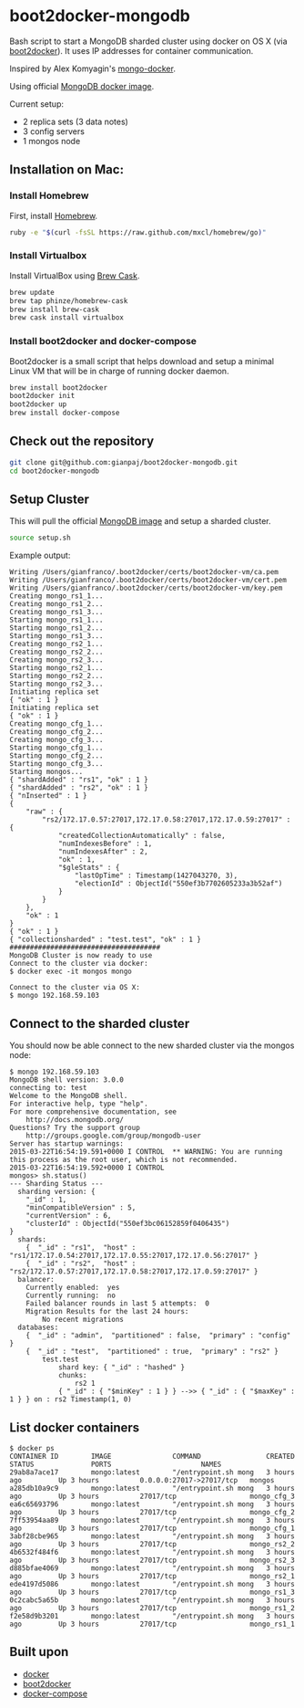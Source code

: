 # boot2docker-mongodb

Bash script to start a MongoDB sharded cluster using docker on OS X (via [boot2docker](https://github.com/boot2docker/boot2docker)). It uses IP addresses for container communication.

Inspired by Alex Komyagin's [mongo-docker](https://github.com/adkomyagin/mongo-docker).

Using official [MongoDB docker image](https://registry.hub.docker.com/_/mongo/).

Current setup:

- 2 replica sets (3 data notes)
- 3 config servers
- 1 mongos node

## Installation on Mac:

### Install Homebrew
First, install [Homebrew](http://brew.sh/).

```bash
ruby -e "$(curl -fsSL https://raw.github.com/mxcl/homebrew/go)"
```

### Install Virtualbox
Install VirtualBox using [Brew Cask](https://github.com/phinze/homebrew-cask).

```bash
brew update
brew tap phinze/homebrew-cask
brew install brew-cask
brew cask install virtualbox
```

### Install boot2docker and docker-compose

Boot2docker is a small script that helps download and setup a minimal Linux VM that will be in charge of running docker daemon.

```bash
brew install boot2docker
boot2docker init
boot2docker up
brew install docker-compose
```

## Check out the repository

```bash
git clone git@github.com:gianpaj/boot2docker-mongodb.git
cd boot2docker-mongodb
```

## Setup Cluster
This will pull the official [MongoDB image](https://registry.hub.docker.com/_/mongo/) and setup a sharded cluster.

```bash
source setup.sh
```

Example output:

	Writing /Users/gianfranco/.boot2docker/certs/boot2docker-vm/ca.pem
	Writing /Users/gianfranco/.boot2docker/certs/boot2docker-vm/cert.pem
	Writing /Users/gianfranco/.boot2docker/certs/boot2docker-vm/key.pem
	Creating mongo_rs1_1...
	Creating mongo_rs1_2...
	Creating mongo_rs1_3...
	Starting mongo_rs1_1...
	Starting mongo_rs1_2...
	Starting mongo_rs1_3...
	Creating mongo_rs2_1...
	Creating mongo_rs2_2...
	Creating mongo_rs2_3...
	Starting mongo_rs2_1...
	Starting mongo_rs2_2...
	Starting mongo_rs2_3...
	Initiating replica set
	{ "ok" : 1 }
	Initiating replica set
	{ "ok" : 1 }
	Creating mongo_cfg_1...
	Creating mongo_cfg_2...
	Creating mongo_cfg_3...
	Starting mongo_cfg_1...
	Starting mongo_cfg_2...
	Starting mongo_cfg_3...
	Starting mongos...
	{ "shardAdded" : "rs1", "ok" : 1 }
	{ "shardAdded" : "rs2", "ok" : 1 }
	{ "nInserted" : 1 }
	{
		"raw" : {
			"rs2/172.17.0.57:27017,172.17.0.58:27017,172.17.0.59:27017" : {
				"createdCollectionAutomatically" : false,
				"numIndexesBefore" : 1,
				"numIndexesAfter" : 2,
				"ok" : 1,
				"$gleStats" : {
					"lastOpTime" : Timestamp(1427043270, 3),
					"electionId" : ObjectId("550ef3b7702605233a3b52af")
				}
			}
		},
		"ok" : 1
	}
	{ "ok" : 1 }
	{ "collectionsharded" : "test.test", "ok" : 1 }
	#####################################
	MongoDB Cluster is now ready to use
	Connect to the cluster via docker:
	$ docker exec -it mongos mongo
	
	Connect to the cluster via OS X:
	$ mongo 192.168.59.103
	
## Connect to the sharded cluster

You should now be able connect to the new sharded cluster via the mongos node:


	$ mongo 192.168.59.103
	MongoDB shell version: 3.0.0
	connecting to: test
	Welcome to the MongoDB shell.
	For interactive help, type "help".
	For more comprehensive documentation, see
		http://docs.mongodb.org/
	Questions? Try the support group
		http://groups.google.com/group/mongodb-user
	Server has startup warnings:
	2015-03-22T16:54:19.591+0000 I CONTROL  ** WARNING: You are running this process as the root user, which is not recommended.
	2015-03-22T16:54:19.592+0000 I CONTROL
	mongos> sh.status()
	--- Sharding Status ---
	  sharding version: {
		"_id" : 1,
		"minCompatibleVersion" : 5,
		"currentVersion" : 6,
		"clusterId" : ObjectId("550ef3bc06152859f0406435")
	}
	  shards:
		{  "_id" : "rs1",  "host" : "rs1/172.17.0.54:27017,172.17.0.55:27017,172.17.0.56:27017" }
		{  "_id" : "rs2",  "host" : "rs2/172.17.0.57:27017,172.17.0.58:27017,172.17.0.59:27017" }
	  balancer:
		Currently enabled:  yes
		Currently running:  no
		Failed balancer rounds in last 5 attempts:  0
		Migration Results for the last 24 hours:
			No recent migrations
	  databases:
		{  "_id" : "admin",  "partitioned" : false,  "primary" : "config" }
		{  "_id" : "test",  "partitioned" : true,  "primary" : "rs2" }
			test.test
				shard key: { "_id" : "hashed" }
				chunks:
					rs2	1
				{ "_id" : { "$minKey" : 1 } } -->> { "_id" : { "$maxKey" : 1 } } on : rs2 Timestamp(1, 0)

## List docker containers

	$ docker ps
	CONTAINER ID        IMAGE               COMMAND                CREATED             STATUS              PORTS                      NAMES
	29ab8a7ace17        mongo:latest        "/entrypoint.sh mong   3 hours ago         Up 3 hours          0.0.0.0:27017->27017/tcp   mongos
	a285db10a9c9        mongo:latest        "/entrypoint.sh mong   3 hours ago         Up 3 hours          27017/tcp                  mongo_cfg_3
	ea6c65693796        mongo:latest        "/entrypoint.sh mong   3 hours ago         Up 3 hours          27017/tcp                  mongo_cfg_2
	7ff53954aa89        mongo:latest        "/entrypoint.sh mong   3 hours ago         Up 3 hours          27017/tcp                  mongo_cfg_1
	3abf28cbe965        mongo:latest        "/entrypoint.sh mong   3 hours ago         Up 3 hours          27017/tcp                  mongo_rs2_2
	4b6532f484f6        mongo:latest        "/entrypoint.sh mong   3 hours ago         Up 3 hours          27017/tcp                  mongo_rs2_3
	d885bfae4069        mongo:latest        "/entrypoint.sh mong   3 hours ago         Up 3 hours          27017/tcp                  mongo_rs2_1
	ede4197d5086        mongo:latest        "/entrypoint.sh mong   3 hours ago         Up 3 hours          27017/tcp                  mongo_rs1_3
	0c2cabc5a65b        mongo:latest        "/entrypoint.sh mong   3 hours ago         Up 3 hours          27017/tcp                  mongo_rs1_2
	f2e58d9b3201        mongo:latest        "/entrypoint.sh mong   3 hours ago         Up 3 hours          27017/tcp                  mongo_rs1_1


## Built upon

- [docker](https://github.com/docker/docker)
- [boot2docker](https://github.com/boot2docker/boot2docker)
- [docker-compose](http://docs.docker.com/compose/install/)